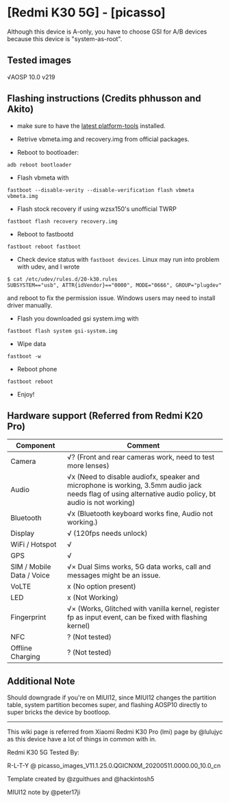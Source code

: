 # [Redmi K30 5G] - [picasso]

Although this device is A-only, you have to choose GSI for A/B devices because this device is "system-as-root". 

## Tested images
√AOSP 10.0 v219 

## Flashing instructions (Credits phhusson and Akito)

- make sure to have the [latest platform-tools](https://developer.android.com/studio/run/win-usb) installed.

- Retrive vbmeta.img and recovery.img from official packages.

- Reboot to bootloader:
```
adb reboot bootloader
```
- Flash vbmeta with 
```
fastboot --disable-verity --disable-verification flash vbmeta vbmeta.img
``` 
- Flash stock recovery if using wzsx150's unofficial TWRP
```
fastboot flash recovery recovery.img
```
- Reboot to fastbootd
```
fastboot reboot fastboot
```
- Check device status with `fastboot devices`. Linux may run into problem with udev, and I wrote 
```
$ cat /etc/udev/rules.d/20-k30.rules
SUBSYSTEM=="usb", ATTR{idVendor}=="0000", MODE="0666", GROUP="plugdev"
```
and reboot to fix the permission issue. Windows users may need to install driver manually.

- Flash you downloaded gsi system.img with
```
fastboot flash system gsi-system.img
```
- Wipe data
```
fastboot -w
```
- Reboot phone
```
fastboot reboot
```
- Enjoy!
## Hardware support (Referred from Redmi K20 Pro)

| Component                 |      Comment                                              |
|---------------------------|-----------------------------------------------------------|
| Camera                    | √? (Front and rear cameras work, need to test more lenses) |
| Audio                     | √x (Need to disable audiofx, speaker and microphone is working,  3.5mm audio jack needs flag of using alternative audio policy, bt audio is not working) |
| Bluetooth                 | √x (Bluetooth keyboard works fine, Audio not working.) |
| Display                   | √ (120fps needs unlock) |
| WiFi / Hotspot            | √ |
| GPS                       | √ |
| SIM / Mobile Data / Voice | √× Dual Sims works, 5G data works, call and messages might be an issue. |
| VoLTE                     | x (No option present) |
| LED                       | x (Not Working) |
| Fingerprint               | √× (Works, Glitched with vanilla kernel, register fp as input event, can be fixed with flashing kernel) |
| NFC                       | ? (Not tested) |
| Offline Charging          | ? (Not tested)|

## Additional Note

Should downgrade if you're on MIUI12, since MIUI12 changes the partition table, system partition becomes super, and flashing AOSP10 directly to super bricks the device by bootloop.

---

This wiki page is referred from Xiaomi Redmi K30 Pro (lmi) page by @lulujyc as this device have a lot of things in common with in.

Redmi K30 5G Tested By: 

R-L-T-Y @ picasso_images_V11.1.25.0.QGICNXM_20200511.0000.00_10.0_cn

Template created by @zguithues and @hackintosh5

MIUI12 note by @peter17ji